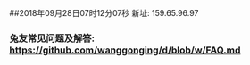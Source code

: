 ##2018年09月28日07时12分07秒 新址: 159.65.96.97
### 兔友常见问题及解答: https://github.com/wanggonging/d/blob/w/FAQ.md
